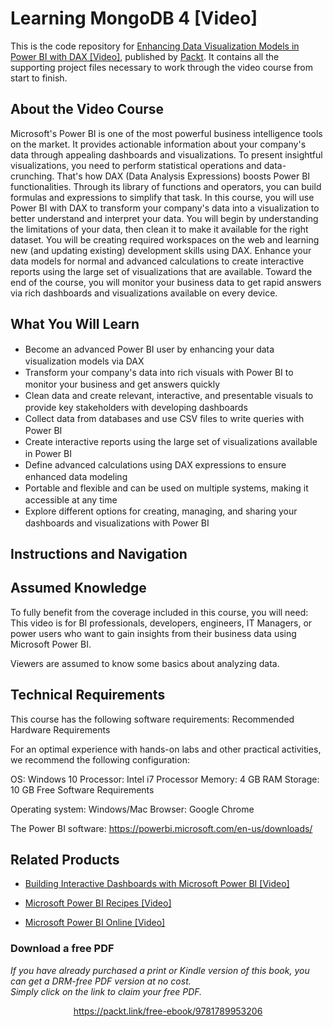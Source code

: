 # Learning MongoDB 4 [Video]
This is the code repository for [Enhancing Data Visualization Models in Power BI with DAX [Video]](https://www.packtpub.com/data/enhancing-data-visualization-models-in-power-bi-with-dax-video), published by [Packt](https://www.packtpub.com/?utm_source=github). It contains all the supporting project files necessary to work through the video course from start to finish.
## About the Video Course
Microsoft's Power BI is one of the most powerful business intelligence tools on the market. It provides actionable information about your company's data through appealing dashboards and visualizations. To present insightful visualizations, you need to perform statistical operations and data-crunching. That's how DAX (Data Analysis Expressions) boosts Power BI functionalities. Through its library of functions and operators, you can build formulas and expressions to simplify that task.
In this course, you will use Power BI with DAX to transform your company's data into a visualization to better understand and interpret your data. You will begin by understanding the limitations of your data, then clean it to make it available for the right dataset. You will be creating required workspaces on the web and learning new (and updating existing) development skills using DAX. Enhance your data models for normal and advanced calculations to create interactive reports using the large set of visualizations that are available.
Toward the end of the course, you will monitor your business data to get rapid answers via rich dashboards and visualizations available on every device.

<H2>What You Will Learn</H2>
<DIV class=book-info-will-learn-text>
<UL>
<LI><SPAN style="LINE-HEIGHT: 20px; BACKGROUND-COLOR: transparent">	Become an advanced Power BI user by enhancing your data visualization models via DAX</SPAN> 
<LI><SPAN style="LINE-HEIGHT: 20px; BACKGROUND-COLOR: transparent">Transform your company's data into rich visuals with Power BI to monitor your business and get answers quickly</SPAN> 
<LI><SPAN style="LINE-HEIGHT: 20px; BACKGROUND-COLOR: transparent">Clean data and create relevant, interactive, and presentable visuals to provide key stakeholders with developing dashboards</SPAN> 
<LI><SPAN style="LINE-HEIGHT: 20px; BACKGROUND-COLOR: transparent">Collect data from databases and use CSV files to write queries with Power BI</SPAN> 
<LI><SPAN style="LINE-HEIGHT: 20px; BACKGROUND-COLOR: transparent">Create interactive reports using the large set of visualizations available in Power BI</SPAN> 
<LI><SPAN style="LINE-HEIGHT: 20px; BACKGROUND-COLOR: transparent">Define advanced calculations using DAX expressions to ensure enhanced data modeling</SPAN>
<LI><SPAN style="LINE-HEIGHT: 20px; BACKGROUND-COLOR: transparent">Portable and flexible and can be used on multiple systems, making it accessible at any time</SPAN>
<LI><SPAN style="LINE-HEIGHT: 20px; BACKGROUND-COLOR: transparent">Explore different options for creating, managing, and sharing your dashboards and visualizations with Power BI</SPAN> </LI></UL></DIV>

## Instructions and Navigation
## Assumed Knowledge
To fully benefit from the coverage included in this course, you will need:
This video is for BI professionals, developers, engineers, IT Managers, or power users who want to gain insights from their business data using Microsoft Power BI.

Viewers are assumed to know some basics about analyzing data.

## Technical Requirements
This course has the following software requirements:
Recommended Hardware Requirements

For an optimal experience with hands-on labs and other practical activities, we recommend the following configuration:

OS: Windows 10 Processor: Intel i7 Processor Memory: 4 GB RAM Storage: 10 GB Free Software Requirements

Operating system: Windows/Mac Browser: Google Chrome

The Power BI software: https://powerbi.microsoft.com/en-us/downloads/



## Related Products
* [Building Interactive Dashboards with Microsoft Power BI [Video]](https://www.packtpub.com/virtualization-and-cloud/building-interactive-dashboards-microsoft-power-bi-video)

* [Microsoft Power BI Recipes [Video]](https://www.packtpub.com/big-data-and-business-intelligence/microsoft-power-bi-recipes-video?utm_source=github&utm_medium=repository&utm_campaign=9781788291217)

* [Microsoft Power BI Online [Video]](https://www.packtpub.com/big-data-and-business-intelligence/microsoft-power-bi-online-video?utm_source=github&utm_medium=repository&utm_campaign=9781788295352)
### Download a free PDF

 <i>If you have already purchased a print or Kindle version of this book, you can get a DRM-free PDF version at no cost.<br>Simply click on the link to claim your free PDF.</i>
<p align="center"> <a href="https://packt.link/free-ebook/9781789953206">https://packt.link/free-ebook/9781789953206 </a> </p>